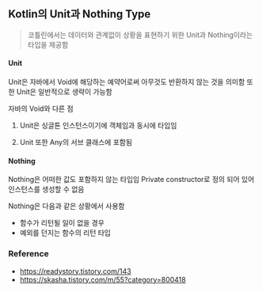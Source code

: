 ## Kotlin의 Unit과 Nothing Type

> 코틀린에서는 데이터와 관계없이 상황을 표현하기 위한 Unit과 Nothing이라는 타입을 제공함

#### Unit 

Unit은 자바에서 Void에 해당하는 예약어로써 아무것도 반환하지 않는 것을 의미함
또한 Unit은 일반적으로 생략이 가능함

자바의 Void와 다른 점

1. Unit은 싱글톤 인스턴스이기에 객체임과 동시에 타입임

2. Unit 또한 Any의 서브 클래스에 포함됨

#### Nothing

Nothing은 어떠한 값도 포함하지 않는 타입임
Private constructor로 정의 되어 있어 인스턴스를 생성할 수 없음

Nothing은 다음과 같은 상황에서 사용함

* 함수가 리턴될 일이 없을 경우
* 예외를 던지는 함수의 리턴 타입



### Reference

* https://readystory.tistory.com/143
* https://skasha.tistory.com/m/55?category=800418